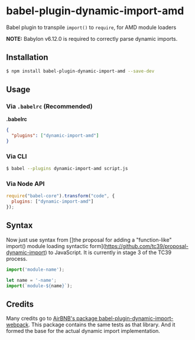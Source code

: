 # babel-plugin-dynamic-import-amd

Babel plugin to transpile `import()` to `require`, for AMD module loaders

**NOTE:** Babylon v6.12.0 is required to correctly parse dynamic imports.

## Installation

```sh
$ npm install babel-plugin-dynamic-import-amd --save-dev
```

## Usage

### Via `.babelrc` (Recommended)

**.babelrc**

```json
{
  "plugins": ["dynamic-import-amd"]
}
```

### Via CLI

```sh
$ babel --plugins dynamic-import-amd script.js
```

### Via Node API

```javascript
require("babel-core").transform("code", {
  plugins: ["dynamic-import-amd"]
});
```

## Syntax

Now just use syntax from []the proposal for adding a "function-like" import() module loading syntactic form](https://github.com/tc39/proposal-dynamic-import) to
JavaScript. It is currently in stage 3 of the TC39 process. 

```js
import('module-name');

let name = '-name';
import(`module-${name}`);
```


## Credits

Many credits go to [AirBNB's package babel-plugin-dynamic-import-webpack](https://github.com/airbnb/babel-plugin-dynamic-import-webpack).
This package contains the same tests as that library. And it formed the base for the actual dynamic import
implementation.